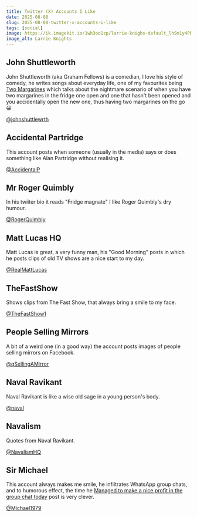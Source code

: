 ```yaml
---
title: Twitter (X) Accounts I Like
date: 2025-08-08
slug: 2025-08-08-twitter-x-accounts-i-like
tags: [social]
image: https://ik.imagekit.io/1wh3oo1zp/larrie-knighs-default_lhSm1y4Pb
image_alt: Larrie Knights
---
```


## John Shuttleworth

John Shuttleworth (aka Graham Fellows) is a comedian, I love his style of comedy, he writes songs about everyday life, one of my favourites being [Two Margarines](https://youtu.be/-K4cEocL5kI?si=2S18JT1QTV5t0Vq5) which talks about the nightmare scenario of when you have two margarines in the fridge one open and one that hasn't been opened and you accidentally open the new one, thus having two margarines on the go 😀

[@johnshuttlewrth](https://twitter.com/johnshuttlewrth)

## Accidental Partridge

This account posts when someone (usually in the media) says or does something like Alan Partridge without realising it.

[@AccidentalP](https://twitter.com/AccidentalP)

## Mr Roger Quimbly

In his twiiter bio it reads "Fridge magnate" I like Roger Quimbly's dry humour.

[@RogerQuimbly](https://twitter.com/RogerQuimbly)

## Matt Lucas HQ

Matt Lucas is great, a very funny man, his "Good Morning" posts in which he posts clips of old TV shows are a nice start to my day.

[@RealMattLucas](https://twitter.com/RealMattLucas)

## TheFastShow

Shows clips from The Fast Show, that always bring a smile to my face.

 [@TheFastShow1](https://twitter.com/TheFastShow1)

 ## People Selling Mirrors

 A bit of a weird one (in a good way) the account posts images of people selling mirrors on Facebook.

 [@qSellingAMirror](https://twitter.com/SellingAMirror)

 ## Naval Ravikant

 Naval Ravikant is like a wise old sage in a young person's body. 

 [@naval](https://twitter.com/naval)

 ## Navalism

Quotes from Naval Ravikant.

[@NavalismHQ](https://twitter.com/NavalismHQ)

 ## Sir Michael

This account always makes me smile, he infiltrates WhatsApp group chats, and to humorous effect, the time he [Managed to make a nice profit in the group chat today](https://x.com/Michael1979/status/1216827743373078538?s=20) post is very clever.

[@Michael1979](https://twitter.com/Michael1979)